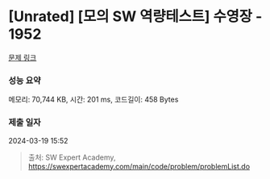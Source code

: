 # [Unrated] [모의 SW 역량테스트] 수영장 - 1952 

[문제 링크](https://swexpertacademy.com/main/code/problem/problemDetail.do?contestProbId=AV5PpFQaAQMDFAUq) 

### 성능 요약

메모리: 70,744 KB, 시간: 201 ms, 코드길이: 458 Bytes

### 제출 일자

2024-03-19 15:52



> 출처: SW Expert Academy, https://swexpertacademy.com/main/code/problem/problemList.do